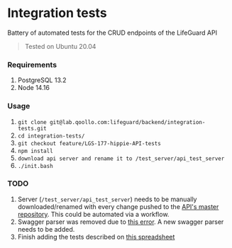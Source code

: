 # Integration tests
Battery of automated tests for the CRUD endpoints of the LifeGuard API
> Tested on Ubuntu 20.04

### Requirements 
1.    PostgreSQL 13.2
2.    Node 14.16

### Usage
1.    `git clone git@lab.qoollo.com:lifeguard/backend/integration-tests.git`
2.    `cd integration-tests/`
3.    `git checkout feature/LGS-177-hippie-API-tests`
4.    `npm install`
5.    `download api server and rename it to /test_server/api_test_server`
6.    `./init.bash`

### TODO
1.    Server (`/test_server/api_test_server`) needs to be manually downloaded/renamed with every change pushed to the [API's master repository](https://lab.qoollo.com/lifeguard/backend/api/-/tree/master_v2).
This could be automated via a workflow.
2.    Swagger parser was removed due to [this error](https://github.com/ajv-validator/ajv/issues/461). A new swagger parser needs to be added.
3.    Finish adding the tests described on [this spreadsheet](https://docs.google.com/spreadsheets/d/17hh7UODqE6ab2o93NhpY_IglIwGZ4VBC39dRmwiyji0/edit?usp=sharing)